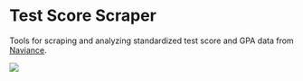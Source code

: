 # Test Score Scraper

Tools for scraping and analyzing standardized test score and GPA data from [Naviance](https://naviance.com).

![](https://github.com/Basicprogrammer10/misc/assets/50306817/2bc1e078-76c6-4cae-bc1a-7ee83f39c31e)

